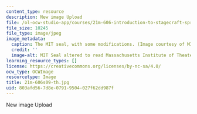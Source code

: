 ```yaml
---
content_type: resource
description: New image Upload
file: /ol-ocw-studio-app/courses/21m-606-introduction-to-stagecraft-spring-2009/803afd567d8e07919504027f62dd987f_21m-606s09-th.jpg
file_size: 10245
file_type: image/jpeg
image_metadata:
  caption: The MIT seal, with some modifications. (Image courtesy of MIT Theatre Department.)
  credit: ''
  image-alt: MIT Seal altered to read Massachusetts Institute of Theater.
learning_resource_types: []
license: https://creativecommons.org/licenses/by-nc-sa/4.0/
ocw_type: OCWImage
resourcetype: Image
title: 21m-606s09-th.jpg
uid: 803afd56-7d8e-0791-9504-027f62dd987f
---
```

New image Upload